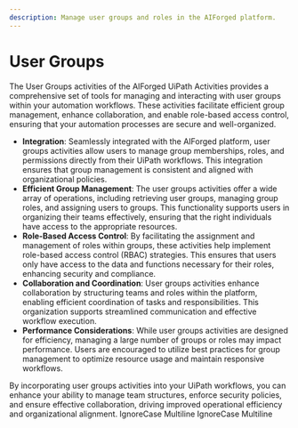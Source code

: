 ```yaml
---
description: Manage user groups and roles in the AIForged platform.
---
```


# User Groups

The User Groups activities of the AIForged UiPath Activities provides a comprehensive set of tools for managing and interacting with user groups within your automation workflows. These activities facilitate efficient group management, enhance collaboration, and enable role-based access control, ensuring that your automation processes are secure and well-organized.

* **Integration**: Seamlessly integrated with the AIForged platform, user groups activities allow users to manage group memberships, roles, and permissions directly from their UiPath workflows. This integration ensures that group management is consistent and aligned with organizational policies.
* **Efficient Group Management**: The user groups activities offer a wide array of operations, including retrieving user groups, managing group roles, and assigning users to groups. This functionality supports users in organizing their teams effectively, ensuring that the right individuals have access to the appropriate resources.
* **Role-Based Access Control**: By facilitating the assignment and management of roles within groups, these activities help implement role-based access control (RBAC) strategies. This ensures that users only have access to the data and functions necessary for their roles, enhancing security and compliance.
* **Collaboration and Coordination**: User groups activities enhance collaboration by structuring teams and roles within the platform, enabling efficient coordination of tasks and responsibilities. This organization supports streamlined communication and effective workflow execution.
* **Performance Considerations**: While user groups activities are designed for efficiency, managing a large number of groups or roles may impact performance. Users are encouraged to utilize best practices for group management to optimize resource usage and maintain responsive workflows.

By incorporating user groups activities into your UiPath workflows, you can enhance your ability to manage team structures, enforce security policies, and ensure effective collaboration, driving improved operational efficiency and organizational alignment.
 IgnoreCase Multiline IgnoreCase Multiline
